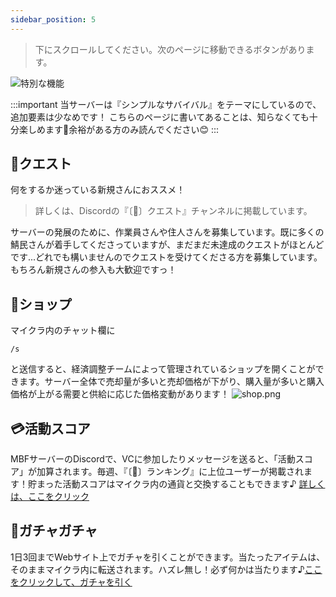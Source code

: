 ```yaml
---
sidebar_position: 5
---
```


> 下にスクロールしてください。次のページに移動できるボタンがあります。

![特別な機能](http://guide.made-by-free.com/images/label_function.png)

:::important
当サーバーは『シンプルなサバイバル』をテーマにしているので、追加要素は少なめです！
こちらのページに書いてあることは、知らなくても十分楽しめます🎈余裕がある方のみ読んでください😊
:::

## 🧭クエスト
何をするか迷っている新規さんにおススメ！

> 詳しくは、Discordの『〔🧭〕クエスト』チャンネルに掲載しています。

サーバーの発展のために、作業員さんや住人さんを募集しています。既に多くの鯖民さんが着手してくださっていますが、まだまだ未達成のクエストがほとんどです...どれでも構いませんのでクエストを受けてくださる方を募集しています。もちろん新規さんの参入も大歓迎ですっ！

## 🛒ショップ
マイクラ内のチャット欄に
```
/s
```
と送信すると、経済調整チームによって管理されているショップを開くことができます。サーバー全体で売却量が多いと売却価格が下がり、購入量が多いと購入価格が上がる需要と供給に応じた価格変動があります！
![shop.png](http://guide.made-by-free.com/images/shop.png)

## 💳活動スコア
MBFサーバーのDiscordで、VCに参加したりメッセージを送ると、「活動スコア」が加算されます。毎週、『〔🥇〕ランキング』に上位ユーザーが掲載されます！貯まった活動スコアはマイクラ内の通貨と交換することもできます♪ [詳しくは、ここをクリック](http://made-by-free.com/vc-score)

## 🎯ガチャガチャ
1日3回までWebサイト上でガチャを引くことができます。当たったアイテムは、そのままマイクラ内に転送されます。ハズレ無し！必ず何かは当たります♪[ここをクリックして、ガチャを引く](http://made-by-free.com/clatter/)